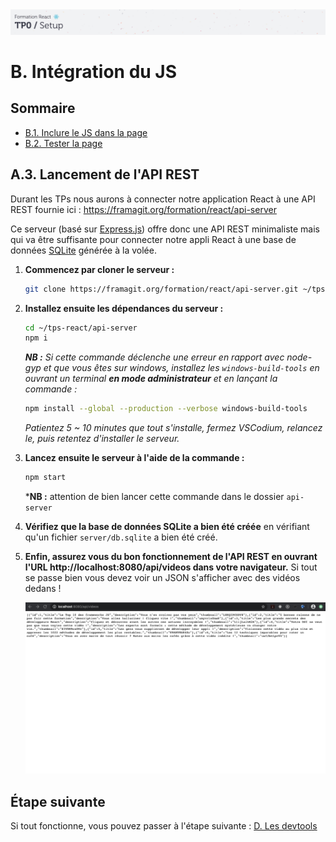 <img src="images/readme/header-small.jpg" >

# B. Intégration du JS <!-- omit in toc -->

## Sommaire <!-- omit in toc -->
- [B.1. Inclure le JS dans la page](#b1-inclure-le-js-dans-la-page)
- [B.2. Tester la page](#b2-tester-la-page)

## A.3. Lancement de l'API REST

Durant les TPs nous aurons à connecter notre application React à une API REST fournie ici : https://framagit.org/formation/react/api-server

Ce serveur (basé sur [Express.js](http://expressjs.com/)) offre donc une API REST minimaliste mais qui va être suffisante pour connecter notre appli React à une base de données [SQLite](https://sqlite.org/index.html) générée à la volée.


1. **Commencez par cloner le serveur :**
	```bash
	git clone https://framagit.org/formation/react/api-server.git ~/tps-react/api-server
	```
2. **Installez ensuite les dépendances du serveur :**
	```bash
	cd ~/tps-react/api-server
	npm i
	```

	***NB :** Si cette commande déclenche une erreur en rapport avec node-gyp et que vous êtes sur windows, installez les `windows-build-tools` en ouvrant un terminal **en mode administrateur** et en lançant la commande :*
	```bash
	npm install --global --production --verbose windows-build-tools
	```
	*Patientez 5 ~ 10 minutes que tout s'installe, fermez VSCodium, relancez le, puis retentez d'installer le serveur.*

3. **Lancez ensuite le serveur à l'aide de la commande :**
	```bash
	npm start
	```
	***NB :** attention de bien lancer cette commande dans le dossier `api-server`

4. **Vérifiez que la base de données SQLite a bien été créée** en vérifiant qu'un fichier `server/db.sqlite` a bien été créé.

5. **Enfin, assurez vous du bon fonctionnement de l'API REST en ouvrant l'URL http://localhost:8080/api/videos dans votre navigateur.** Si tout se passe bien vous devez voir un JSON s'afficher avec des vidéos dedans !

	<a href="images/screen/screen-01.png"><img src="images/readme/screen-01.png" ></a>

## Étape suivante <!-- omit in toc -->
Si tout fonctionne, vous pouvez passer à l'étape suivante : [D. Les devtools](D-devtools.md)
